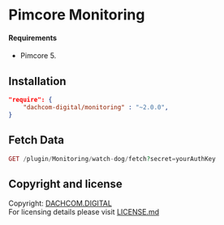 # Pimcore Monitoring

#### Requirements
* Pimcore 5.

## Installation

```json
"require": {
    "dachcom-digital/monitoring" : "~2.0.0",
}
```

## Fetch Data
```php
GET /plugin/Monitoring/watch-dog/fetch?secret=yourAuthKey
```

## Copyright and license
Copyright: [DACHCOM.DIGITAL](http://dachcom-digital.ch)  
For licensing details please visit [LICENSE.md](LICENSE.md)  